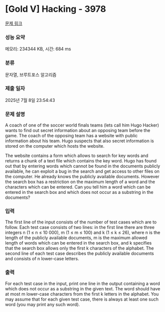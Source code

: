 # [Gold V] Hacking - 3978 

[문제 링크](https://www.acmicpc.net/problem/3978) 

### 성능 요약

메모리: 234344 KB, 시간: 684 ms

### 분류

문자열, 브루트포스 알고리즘

### 제출 일자

2025년 7월 8일 23:54:43

### 문제 설명

<p>A coach of one of the soccer world finals teams (lets call him Hugo Hacker) wants to find out secret information about an opposing team before the game. The coach of the opposing team has a website with public information about his team. Hugo suspects that also secret information is stored on the computer which hosts the website.</p>

<p>The website contains a form which allows to search for key words and returns a chunk of a text file which contains the key word. Hugo has found out that by entering words which cannot be found in the documents publicly available, he can exploit a bug in the search and get access to other files on the computer. He already knows the publicly available documents. However the search box has a restriction on the maximum length of a word and the characters which can be entered. Can you tell him a word which can be entered in the search box and which does not occur as a substring in the documents?</p>

### 입력 

 <p>The first line of the input consists of the number of test cases which are to follow. Each test case consists of two lines: in the first line there are three integers n (1 ≤ n ≤ 10 000), m (1 ≤ m ≤ 100) and k (1 ≤ k ≤ 26), where n is the length of the publicly available documents, m is the maximum allowed length of words which can be entered in the search box, and k specifies that the search box allows only the first k characters of the alphabet. The second line of each test case describes the publicly available documents and consists of n lower-case letters. </p>

### 출력 

 <p>For each test case in the input, print one line in the output containing a word which does not occur as a substring in the given text. The word should have at most m lower-case characters from the first k letters in the alphabet. You may assume that for each given test case, there is always at least one such word (you may print any such word).</p>

